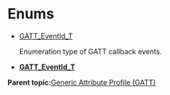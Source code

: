 # Enums

-   [GATT\_EventId\_T](GUID-506F6039-E62F-4121-8CA8-2335BAF7EFB6.md)

    Enumeration type of GATT callback events.<br />


-   **[GATT\_EventId\_T](GUID-506F6039-E62F-4121-8CA8-2335BAF7EFB6.md)**  


**Parent topic:**[Generic Attribute Profile \(GATT\)](GUID-68F36419-BE17-4BBA-AC40-950ED8B4956A.md)

